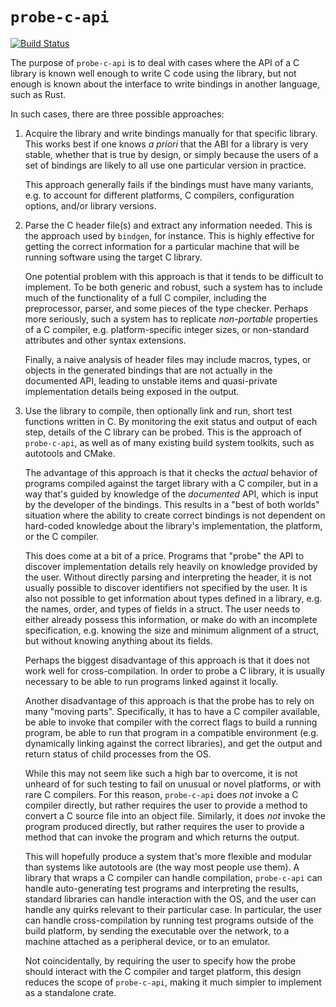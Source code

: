 # `probe-c-api`

[![Build Status](https://travis-ci.org/quantheory/probe-c-api.svg?branch=master)](https://travis-ci.org/quantheory/probe-c-api)

The purpose of `probe-c-api` is to deal with cases where the API of a C library
is known well enough to write C code using the library, but not enough is known
about the interface to write bindings in another language, such as Rust.

In such cases, there are three possible approaches:

 1. Acquire the library and write bindings manually for that specific library.
    This works best if one knows *a priori* that the ABI for a library is very
    stable, whether that is true by design, or simply because the users of a set
    of bindings are likely to all use one particular version in practice.

    This approach generally fails if the bindings must have many variants,
    e.g. to account for different platforms, C compilers, configuration options,
    and/or library versions.

 2. Parse the C header file(s) and extract any information needed. This is the
    approach used by `bindgen`, for instance. This is highly effective for
    getting the correct information for a particular machine that will be
    running software using the target C library.

    One potential problem with this approach is that it tends to be difficult to
    implement. To be both generic and robust, such a system has to include much
    of the functionality of a full C compiler, including the preprocessor,
    parser, and some pieces of the type checker. Perhaps more seriously, such a
    system has to replicate *non-portable* properties of a C compiler,
    e.g. platform-specific integer sizes, or non-standard attributes and other
    syntax extensions.

    Finally, a naive analysis of header files may include macros, types, or
    objects in the generated bindings that are not actually in the documented
    API, leading to unstable items and quasi-private implementation details
    being exposed in the output.

 3. Use the library to compile, then optionally link and run, short test
    functions written in C. By monitoring the exit status and output of each
    step, details of the C library can be probed. This is the approach of
    `probe-c-api`, as well as of many existing build system toolkits, such as
    autotools and CMake.

    The advantage of this approach is that it checks the *actual* behavior of
    programs compiled against the target library with a C compiler, but in a way
    that's guided by knowledge of the *documented* API, which is input by the
    developer of the bindings. This results in a "best of both worlds" situation
    where the ability to create correct bindings is not dependent on hard-coded
    knowledge about the library's implementation, the platform, or the C
    compiler.

    This does come at a bit of a price. Programs that "probe" the API to
    discover implementation details rely heavily on knowledge provided by the
    user. Without directly parsing and interpreting the header, it is not
    usually possible to discover identifiers not specified by the user. It is
    also not possible to get information about types defined in a library,
    e.g. the names, order, and types of fields in a struct. The user needs to
    either already possess this information, or make do with an incomplete
    specification, e.g. knowing the size and minimum alignment of a struct, but
    without knowing anything about its fields.

    Perhaps the biggest disadvantage of this approach is that it does not work
    well for cross-compilation. In order to probe a C library, it is usually
    necessary to be able to run programs linked against it locally.

    Another disadvantage of this approach is that the probe has to rely on many
    "moving parts". Specifically, it has to have a C compiler available, be able
    to invoke that compiler with the correct flags to build a running program,
    be able to run that program in a compatible environment (e.g. dynamically
    linking against the correct libraries), and get the output and return status
    of child processes from the OS.

    While this may not seem like such a high bar to overcome, it is not unheard
    of for such testing to fail on unusual or novel platforms, or with rare C
    compilers. For this reason, `probe-c-api` does *not* invoke a C compiler
    directly, but rather requires the user to provide a method to convert a C
    source file into an object file. Similarly, it does *not* invoke the program
    produced directly, but rather requires the user to provide a method that can
    invoke the program and which returns the output.

    This will hopefully produce a system that's more flexible and modular than
    systems like autotools are (the way most people use them). A library that
    wraps a C compiler can handle compilation, `probe-c-api` can handle
    auto-generating test programs and interpreting the results, standard
    libraries can handle interaction with the OS, and the user can handle any
    quirks relevant to their particular case. In particular, the user can handle
    cross-compilation by running test programs outside of the build platform, by
    sending the executable over the network, to a machine attached as a
    peripheral device, or to an emulator.

    Not coincidentally, by requiring the user to specify how the probe should
    interact with the C compiler and target platform, this design reduces the
    scope of `probe-c-api`, making it much simpler to implement as a standalone
    crate.
